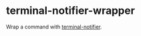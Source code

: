 # terminal-notifier-wrapper

Wrap a command with [terminal-notifier](https://github.com/julienXX/terminal-notifier).
